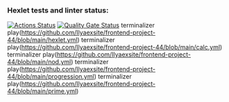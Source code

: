 ### Hexlet tests and linter status:
[![Actions Status](https://github.com/Ilyaexsite/frontend-project-44/actions/workflows/hexlet-check.yml/badge.svg)](https://github.com/Ilyaexsite/frontend-project-44/actions)
[![Quality Gate Status](https://sonarcloud.io/api/project_badges/measure?project=Ilyaexsite_frontend-project-44&metric=alert_status)](https://sonarcloud.io/summary/new_code?id=Ilyaexsite_frontend-project-44)
terminalizer play(https://github.com/Ilyaexsite/frontend-project-44/blob/main/hexlet.yml)
terminalizer play(https://github.com/Ilyaexsite/frontend-project-44/blob/main/calc.yml) 
terminalizer play(https://github.com/Ilyaexsite/frontend-project-44/blob/main/nod.yml)
terminalizer play(https://github.com/Ilyaexsite/frontend-project-44/blob/main/progression.yml)
terminalizer play(https://github.com/Ilyaexsite/frontend-project-44/blob/main/prime.yml)
